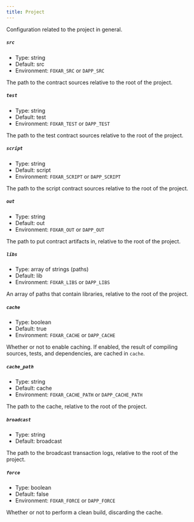 ```yaml
---
title: Project
---
```


Configuration related to the project in general.

##### `src`

- Type: string
- Default: src
- Environment: `FOXAR_SRC` or `DAPP_SRC`

The path to the contract sources relative to the root of the project.

##### `test`

- Type: string
- Default: test
- Environment: `FOXAR_TEST` or `DAPP_TEST`

The path to the test contract sources relative to the root of the project.

##### `script`

- Type: string
- Default: script
- Environment: `FOXAR_SCRIPT` or `DAPP_SCRIPT`

The path to the script contract sources relative to the root of the project.

##### `out`

- Type: string
- Default: out
- Environment: `FOXAR_OUT` or `DAPP_OUT`

The path to put contract artifacts in, relative to the root of the project.

##### `libs`

- Type: array of strings (paths)
- Default: lib
- Environment: `FOXAR_LIBS` or `DAPP_LIBS`

An array of paths that contain libraries, relative to the root of the project.

##### `cache`

- Type: boolean
- Default: true
- Environment: `FOXAR_CACHE` or `DAPP_CACHE`

Whether or not to enable caching. If enabled, the result of compiling sources, tests, and dependencies, are cached in `cache`.

##### `cache_path`

- Type: string
- Default: cache
- Environment: `FOXAR_CACHE_PATH` or `DAPP_CACHE_PATH`

The path to the cache, relative to the root of the project.

##### `broadcast`

- Type: string
- Default: broadcast

The path to the broadcast transaction logs, relative to the root of the project.

##### `force`

- Type: boolean
- Default: false
- Environment: `FOXAR_FORCE` or `DAPP_FORCE`

Whether or not to perform a clean build, discarding the cache.
